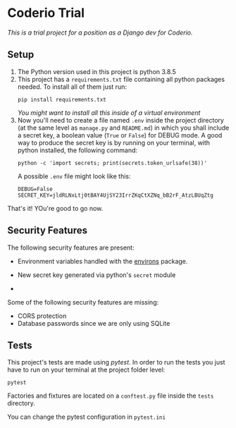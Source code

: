 # Coderio Trial
_This is a trial project for a position as a Django dev for Coderio._

## Setup
1) The Python version used in this project is python 3.8.5
2) This project has a `requirements.txt` file containing all python packages needed. To install all of them just run:
    ```
    pip install requirements.txt
    ```
    _You might want to install all this inside of a virtual environment_
3) Now you'll need to create a file named `.env` inside the project directory (at the same level as `manage.py` and `README.md`) in which you shall include a secret key, a boolean value (`True` or `False`) for DEBUG mode. A good way to produce the secret key is by running on your terminal, with python installed, the following command:
    ```
    python -c 'import secrets; print(secrets.token_urlsafe(38))'
    ```
    A possible `.env` file might look like this:
    ```
    DEBUG=False
    SECRET_KEY=jldRLNxLtj0tBAY4UjSY23IrrZKqCtXZNq_bB2rF_AtzLBUqZtg
    ```

That's it! YOu're good to go now.


## Security Features
The following security features are present:
- Environment variables handled with the [environs](https://github.com/sloria/environs) package.
- New secret key generated via python's `secret` module
    
- 
Some of the following security features are missing:
- CORS protection
- Database passwords since we are only using SQLite


## Tests
This project's tests are made using *_pytest_*. In order to run the tests you just have to run on your terminal at the project folder level:
```
pytest
```

Factories and fixtures are located on a `conftest.py` file inside the `tests` directory.

You can change the pytest configuration in `pytest.ini`